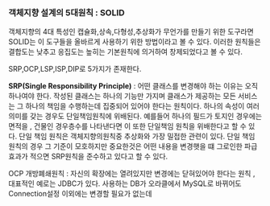 ### **객체지향 설계의 5대원칙 : SOLID**

객체지향의 4대 특성인 캡슐화,상속,다형성,추상화가 무언가를 만들기 위한 도구라면 SOLID는 이 도구들을 올바르게 사용하기 위한 방법이라고 볼 수 있다. 이러한 원칙들은 결합도는 낮추고 응집도는 높히는 기본원칙에 의거하여 창제되었다고 볼 수 있다.

SRP,OCP,LSP,ISP,DIP로 5가지가 존재한다.

**SRP(Single Responsibility Principle)** : 어떤 클래스를 변경해야 하는 이유는 오직 하나여야 한다. 작성된 클래스는 하나의 기능만 가지며 클래스가 제공하는 모든 서비스는 그 하나의 책임을 수행하는데 집중되어 있어야 한다는 원칙이다. 하나의 속성이 여러 의미를 갖는 경우도 단일책임원칙에 위배된다. 예를들어 하나의 필드가 토지인 경우에는 면적을 , 건물인 경우층수를 나타낸다면 이 또한 단일책임 원칙을 위배한다고 할 수 있다.
단일 책임 원칙은 객체지향의원칙중 추상화와 가장 밀접한 관련이 있다.
단일 책임 원칙의 경우 그 기준이 모호하지만 중요한것은 어떤 내용을 변경햇을 떄 그로인한 파급 효과가 적으면 SRP원칙을 준수하고 있다고 할 수 있다.

OCP 개방폐쇄원칙  : 자신의 확장에는 열려있지만 변경에는 닫혀있어야 한다는 원칙 , 대표적인 예로는 JDBC가 있다. 사용하는 DB가 오라클에서 MySQL로 바뀌어도 Connection설정 이외에는 변경할 필요가 없는데 